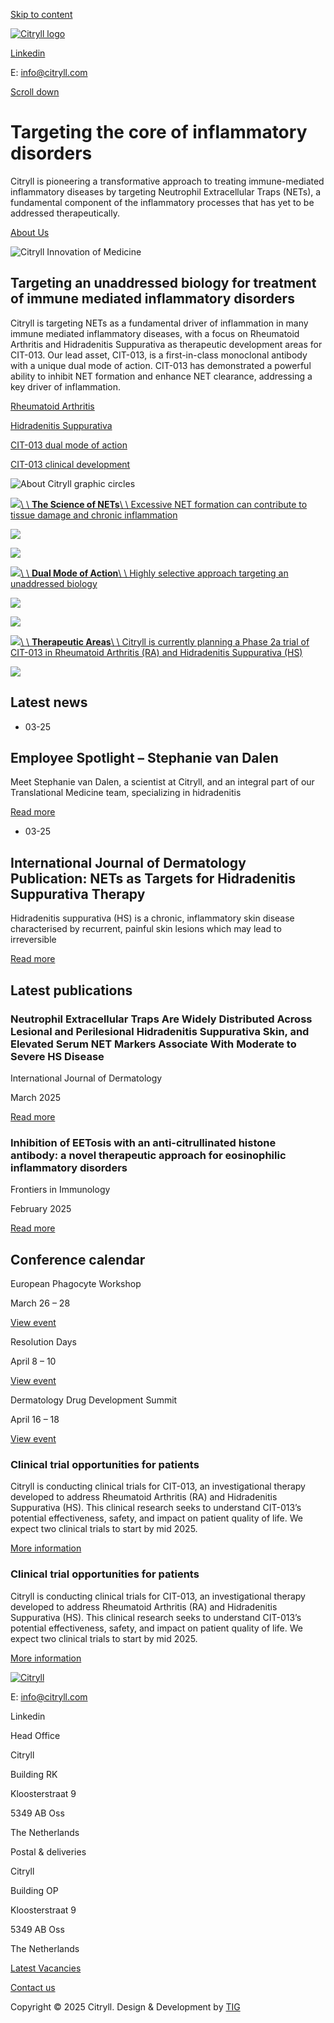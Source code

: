 [Skip to content](https://citryll.com/#content)

[![Citryll logo](https://citryll.com/wp-content/uploads/2025/02/citryll-logo-1.png)](https://citryll.com/)

[Linkedin](https://www.linkedin.com/company/citryll/)

E: [info@citryll.com](mailto:info@citryll.com)

[Scroll down](https://citryll.com/#first-section)

# Targeting the core of inflammatory disorders

Citryll is pioneering a transformative approach to treating immune-mediated inflammatory diseases by targeting Neutrophil Extracellular Traps (NETs), a fundamental component of the inflammatory processes that has yet to be addressed therapeutically.

[About Us](https://citryll.com/about-citryll/)

![Citryll Innovation of Medicine](https://citryll.com/wp-content/uploads/2025/03/citryll-homepage-image.png)

## Targeting an unaddressed biology for treatment of immune mediated inflammatory disorders

Citryll is targeting NETs as a fundamental driver of inflammation in many immune mediated inflammatory diseases, with a focus on Rheumatoid Arthritis and Hidradenitis Suppurativa as therapeutic development areas for CIT-013. Our lead asset, CIT-013, is a first-in-class monoclonal antibody with a unique dual mode of action. CIT-013 has demonstrated a powerful ability to inhibit NET formation and enhance NET clearance, addressing a key driver of inflammation.

[Rheumatoid Arthritis](https://citryll.com/rheumatoid-arthritis/)

[Hidradenitis Suppurativa](https://citryll.com/hidradenitis-suppurativa/)

[CIT-013 dual mode of action](https://citryll.com/cit-013-dual-mode-of-action/)

[CIT-013 clinical development](https://citryll.com/cit-013-clinical-development/)

![About Citryll graphic circles](https://citryll.com/wp-content/uploads/2025/02/hp-about-top-circles.png)

[![](https://citryll.com/wp-content/uploads/2025/02/home-about-circle.png)\\
\\
**The Science of NETs**\\
\\
Excessive NET formation can contribute to tissue damage and chronic inflammation](https://citryll.com/science-of-netosis/)

![](https://citryll.com/wp-content/uploads/2025/02/hp-about-bottom-circles.png)

![](https://citryll.com/wp-content/uploads/2025/02/net-top-circles.png)

[![](https://citryll.com/wp-content/uploads/2025/02/net-circle-hover.png)\\
\\
**Dual Mode of Action**\\
\\
Highly selective approach targeting an unaddressed biology](https://citryll.com/cit-013-dual-mode-of-action/)

![](https://citryll.com/wp-content/uploads/2025/02/net-bottom-circles.png)

![](https://citryll.com/wp-content/uploads/2025/02/therapeutic-top-cirlces.png)

[![](https://citryll.com/wp-content/uploads/2025/02/therapeutic-cirlces-hover.png)\\
\\
**Therapeutic Areas**\\
\\
Citryll is currently planning a Phase 2a trial of CIT-013 in Rheumatoid Arthritis (RA) and Hidradenitis Suppurativa (HS)](https://citryll.com/rheumatoid-arthritis/)

![](https://citryll.com/wp-content/uploads/2025/02/therapeutic-bottom-cirlces.png)

## Latest news

- 03-25

## Employee Spotlight – Stephanie van Dalen

Meet Stephanie van Dalen, a scientist at Citryll, and an integral part of our Translational Medicine team, specializing in hidradenitis

[Read more](https://citryll.com/employee-spotlight-stephanie-van-dalen/)

- 03-25

## International Journal of Dermatology Publication: NETs as Targets for Hidradenitis Suppurativa Therapy

Hidradenitis suppurativa (HS) is a chronic, inflammatory skin disease characterised by recurrent, painful skin lesions which may lead to irreversible

[Read more](https://citryll.com/international-journal-of-dermatology-publication-nets-as-targets-for-hidradenitis-suppurativa-therapy-2/)

## Latest publications

### Neutrophil Extracellular Traps Are Widely Distributed Across Lesional and Perilesional Hidradenitis Suppurativa Skin, and Elevated Serum NET Markers Associate With Moderate to Severe HS Disease

International Journal of Dermatology

March 2025

[Read more](https://onlinelibrary.wiley.com/doi/10.1111/ijd.17706)

### Inhibition of EETosis with an anti-citrullinated histone antibody: a novel therapeutic approach for eosinophilic inflammatory disorders

Frontiers in Immunology

February 2025

[Read more](https://www.frontiersin.org/journals/immunology/articles/10.3389/fimmu.2025.1533407/full)

## Conference calendar

European Phagocyte Workshop

March 26 – 28

[View event](https://phagocytes2025.com/)

Resolution Days

April 8 – 10

[View event](https://www.resolutiondays.co/)

Dermatology Drug Development Summit

April 16 – 18

[View event](https://dermatology-drugdevelopment.com/)

### Clinical trial opportunities for patients

Citryll is conducting clinical trials for CIT-013, an investigational therapy developed to address Rheumatoid Arthritis (RA) and Hidradenitis Suppurativa (HS). This clinical research seeks to understand CIT-013’s potential effectiveness, safety, and impact on patient quality of life. We expect two clinical trials to start by mid 2025.

[More information](https://citryll.com/patients/)

### Clinical trial opportunities for patients

Citryll is conducting clinical trials for CIT-013, an investigational therapy developed to address Rheumatoid Arthritis (RA) and Hidradenitis Suppurativa (HS). This clinical research seeks to understand CIT-013’s potential effectiveness, safety, and impact on patient quality of life. We expect two clinical trials to start by mid 2025.

[More information](https://citryll.com/patients/)

[![Citryll](https://citryll.com/wp-content/uploads/2025/02/citryll-logo-2.png)](https://citryll.com/)

E: [info@citryll.com](mailto:info@citryll.com)

Linkedin

Head Office

Citryll

Building RK

Kloosterstraat 9

5349 AB Oss

The Netherlands

Postal & deliveries

Citryll

Building OP

Kloosterstraat 9

5349 AB Oss

The Netherlands

[Latest Vacancies](https://citryll.com/careers/)

[Contact us](https://citryll.com/contact-us/)

Copyright © 2025 Citryll. Design & Development by [TIG](https://tig.uk.net/)